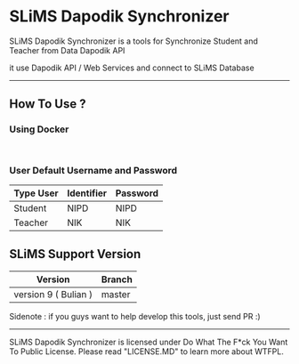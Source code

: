 # SLiMS Dapodik Synchronizer

SLiMS Dapodik Synchronizer is a tools for Synchronize Student and Teacher from Data Dapodik API

it use Dapodik API / Web Services and connect to SLiMS Database

---


## How To Use ?
### Using Docker
```
    
```


### User Default Username and Password

| Type User | Identifier | Password |
| --------- | ---------- | -------- |
| Student | NIPD | NIPD |
| Teacher | NIK | NIK |

## SLiMS Support Version
| Version | Branch |
| --------- | ---------- |
| version 9 ( Bulian ) | master |


Sidenote : if you guys want to help develop this tools, just send PR :)

---

SLiMS Dapodik Synchronizer is licensed under Do What The F*ck You Want To Public License. Please read "LICENSE.MD" to learn more about WTFPL.